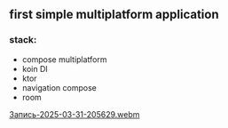 ## first simple multiplatform application

### stack: 
- compose multiplatform
- koin DI
- ktor
- navigation compose
- room


[Запись-2025-03-31-205629.webm](.files/%D0%97%D0%B0%D0%BF%D0%B8%D1%81%D1%8C-2025-03-31-205629.webm)